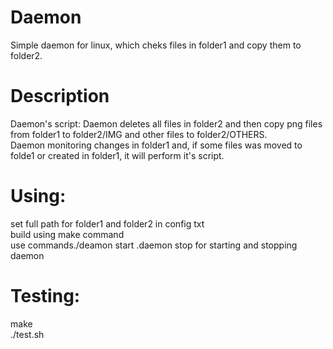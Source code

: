 # Daemon
Simple daemon for linux, which cheks files in folder1 and copy them to folder2.

# Description
Daemon's script: Daemon deletes all files in folder2 and then copy png files from folder1 to folder2/IMG and other files to folder2/OTHERS.  
Daemon monitoring changes in folder1 and, if some files was moved to folde1 or created in folder1, it will perform it's script.

# Using: 
set full path for folder1 and folder2 in config txt  
build using make command  
use commands./deamon start .daemon stop for starting and stopping daemon  

# Testing:
make  
./test.sh
